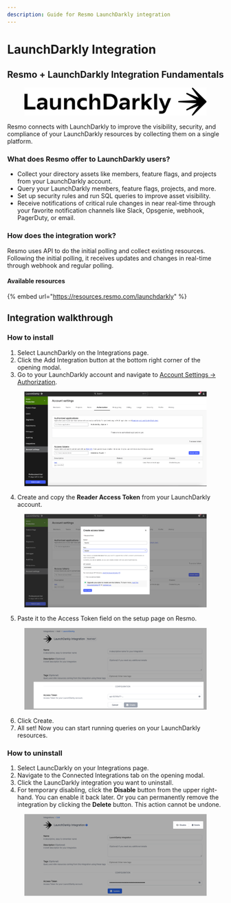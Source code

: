 ```yaml
---
description: Guide for Resmo LaunchDarkly integration
---
```


# LaunchDarkly Integration

## Resmo + LaunchDarkly Integration Fundamentals

<figure><img src="../.gitbook/assets/launchdarkly-logo.png" alt=""><figcaption></figcaption></figure>

Resmo connects with LaunchDarkly to improve the visibility, security, and compliance of your LaunchDarkly resources by collecting them on a single platform.

### What does Resmo offer to LaunchDarkly users?

* Collect your directory assets like members, feature flags, and projects from your LaunchDarkly account.
* Query your LaunchDarkly members, feature flags, projects, and more.
* Set up security rules and run SQL queries to improve asset visibility.
* Receive notifications of critical rule changes in near real-time through your favorite notification channels like Slack, Opsgenie, webhook, PagerDuty, or email.

### How does the integration work?

Resmo uses API to do the initial polling and collect existing resources. Following the initial polling, it receives updates and changes in real-time through webhook and regular polling.

#### Available resources

{% embed url="https://resources.resmo.com/launchdarkly" %}

## Integration walkthrough

### How to install

1. Select LaunchDarkly on the Integrations page.
2. Click the Add Integration button at the bottom right corner of the opening modal.
3. Go to your LaunchDarkly account and navigate to [Account Settings -> Authorization](https://app.launchdarkly.com/settings/authorization).

<figure><img src="../.gitbook/assets/launchdarkly-account-settings.png" alt=""><figcaption></figcaption></figure>

4. Create and copy the **Reader Access Token** from your LaunchDarkly account.

<figure><img src="../.gitbook/assets/create-access-token.png" alt=""><figcaption></figcaption></figure>

5. Paste it to the Access Token field on the setup page on Resmo.

<figure><img src="../.gitbook/assets/access-token-resmo.png" alt=""><figcaption></figcaption></figure>

6. Click Create.
7. All set! Now you can start running queries on your LaunchDarkly resources.

### How to uninstall

1. Select LauncDarkly on your Integrations page.
2. Navigate to the Connected Integrations tab on the opening modal.
3. Click the LauncDarkly integration you want to uninstall.
4. For temporary disabling, click the **Disable** button from the upper right-hand. You can enable it back later. Or you can permanently remove the integration by clicking the **Delete** button. This action cannot be undone.

<figure><img src="../.gitbook/assets/disable-delete-integration (1).png" alt=""><figcaption></figcaption></figure>
